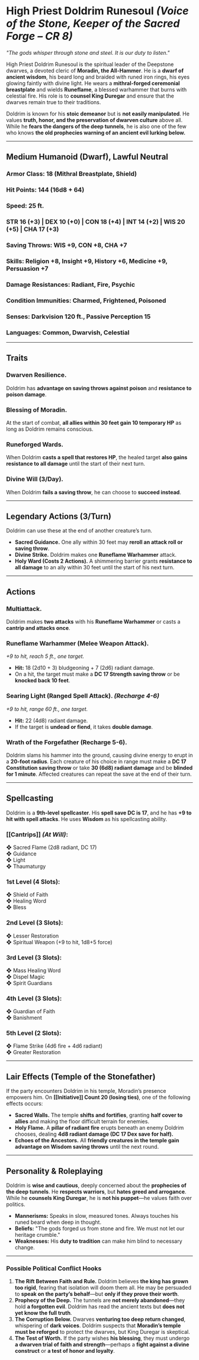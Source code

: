 # **High Priest Doldrim Runesoul** _(Voice of the Stone, Keeper of the Sacred Forge – CR 8)_

_"The gods whisper through stone and steel. It is our duty to listen."_

High Priest Doldrim Runesoul is the spiritual leader of the Deepstone dwarves, a devoted cleric of **Moradin, the All-Hammer**. He is a **dwarf of ancient wisdom**, his beard long and braided with runed iron rings, his eyes glowing faintly with divine light. He wears a **mithral-forged ceremonial breastplate** and wields **Runeflame**, a blessed warhammer that burns with celestial fire. His role is to **counsel King Duregar** and ensure that the dwarves remain true to their traditions.

Doldrim is known for his **stoic demeanor** but is **not easily manipulated**. He values **truth, honor, and the preservation of dwarven culture** above all. While he **fears the dangers of the deep tunnels**, he is also one of the few who knows **the old prophecies warning of an ancient evil lurking below.**

---

## **Medium Humanoid (Dwarf), Lawful Neutral**

### **Armor Class:** 18 (Mithral Breastplate, Shield)

### **Hit Points:** 144 (16d8 + 64)

### **Speed:** 25 ft.

### **STR** 16 (+3) | **DEX** 10 (+0) | **CON** 18 (+4) | **INT** 14 (+2) | **WIS** 20 (+5) | **CHA** 17 (+3)

### **Saving Throws:** WIS +9, CON +8, CHA +7

### **Skills:** Religion +8, Insight +9, History +6, Medicine +9, Persuasion +7

### **Damage Resistances:** Radiant, Fire, Psychic

### **Condition Immunities:** Charmed, Frightened, Poisoned

### **Senses:** Darkvision 120 ft., Passive Perception 15

### **Languages:** Common, Dwarvish, Celestial

---

## **Traits**

### **Dwarven Resilience.**

Doldrim has **advantage on saving throws against poison** and **resistance to poison damage**.

### **Blessing of Moradin.**

At the start of combat, **all allies within 30 feet gain 10 temporary HP** as long as Doldrim remains conscious.

### **Runeforged Wards.**

When Doldrim **casts a spell that restores HP**, the healed target **also gains resistance to all damage** until the start of their next turn.

### **Divine Will (3/Day).**

When Doldrim **fails a saving throw**, he can choose to **succeed instead**.

---

## **Legendary Actions (3/Turn)**

Doldrim can use these at the end of another creature’s turn.

- **Sacred Guidance.** One ally within 30 feet may **reroll an attack roll or saving throw**.
- **Divine Strike.** Doldrim makes one **Runeflame Warhammer** attack.
- **Holy Ward (Costs 2 Actions).** A shimmering barrier grants **resistance to all damage** to an ally within 30 feet until the start of his next turn.

---

## **Actions**

### **Multiattack.**

Doldrim makes **two attacks** with his **Runeflame Warhammer** or casts a **cantrip and attacks once**.

### **Runeflame Warhammer (Melee Weapon Attack).**

_+9 to hit, reach 5 ft., one target._

- **Hit:** 18 (2d10 + 3) bludgeoning + 7 (2d6) radiant damage.
- On a hit, the target must make a **DC 17 Strength saving throw** or be **knocked back 10 feet**.

### **Searing Light (Ranged Spell Attack).** _(Recharge 4-6)_

_+9 to hit, range 60 ft., one target._

- **Hit:** 22 (4d8) radiant damage.
- If the target is **undead or fiend**, it takes **double damage**.

### **Wrath of the Forgefather (Recharge 5-6).**

Doldrim slams his hammer into the ground, causing divine energy to erupt in a **20-foot radius**. Each creature of his choice in range must make a **DC 17 Constitution saving throw** or take **30 (6d8) radiant damage** and be **blinded for 1 minute**. Affected creatures can repeat the save at the end of their turn.

---

## **Spellcasting**

Doldrim is a **9th-level spellcaster**. His **spell save DC is 17**, and he has **+9 to hit with spell attacks**. He uses **Wisdom** as his spellcasting ability.

### **[[Cantrips]]** _(At Will)_:

❖ Sacred Flame (2d8 radiant, DC 17)  
❖ Guidance  
❖ Light  
❖ Thaumaturgy

### **1st Level (4 Slots):**

❖ Shield of Faith  
❖ Healing Word  
❖ Bless

### **2nd Level (3 Slots):**

❖ Lesser Restoration  
❖ Spiritual Weapon (+9 to hit, 1d8+5 force)

### **3rd Level (3 Slots):**

❖ Mass Healing Word  
❖ Dispel Magic  
❖ Spirit Guardians

### **4th Level (3 Slots):**

❖ Guardian of Faith  
❖ Banishment

### **5th Level (2 Slots):**

❖ Flame Strike (4d6 fire + 4d6 radiant)  
❖ Greater Restoration

---

## **Lair Effects (Temple of the Stonefather)**

If the party encounters Doldrim in his temple, Moradin’s presence empowers him. On **[[Initiative]] Count 20 (losing ties)**, one of the following effects occurs:

- **Sacred Walls.** The temple **shifts and fortifies**, granting **half cover to allies** and making the floor difficult terrain for enemies.
- **Holy Flame.** A **pillar of radiant fire** erupts beneath an enemy Doldrim chooses, dealing **4d8 radiant damage (DC 17 Dex save for half).**
- **Echoes of the Ancestors.** All **friendly creatures in the temple gain advantage on Wisdom saving throws** until the next round.

---

## **Personality & Roleplaying**

Doldrim is **wise and cautious**, deeply concerned about the **prophecies of the deep tunnels**. He **respects warriors**, but **hates greed and arrogance**. While he **counsels King Duregar**, he is **not his puppet**—he values faith over politics.

- **Mannerisms:** Speaks in slow, measured tones. Always touches his runed beard when deep in thought.
- **Beliefs:** "The gods forged us from stone and fire. We must not let our heritage crumble."
- **Weaknesses:** His **duty to tradition** can make him blind to necessary change.

---

### **Possible Political Conflict Hooks**

1. **The Rift Between Faith and Rule.** Doldrim believes **the king has grown too rigid**, fearing that isolation will doom them all. He may be persuaded to **speak on the party’s behalf**—but **only if they prove their worth**.
2. **Prophecy of the Deep.** The tunnels are **not merely abandoned**—they hold **a forgotten evil**. Doldrim has read the ancient texts but **does not yet know the full truth**.
3. **The Corruption Below.** Dwarves **venturing too deep return changed**, whispering of **dark voices**. Doldrim suspects that **Moradin’s temple must be reforged** to protect the dwarves, but King Duregar is skeptical.
4. **The Test of Worth.** If the party wishes **his blessing**, they must undergo **a dwarven trial of faith and strength**—perhaps a **fight against a divine construct** or **a test of honor and loyalty**.